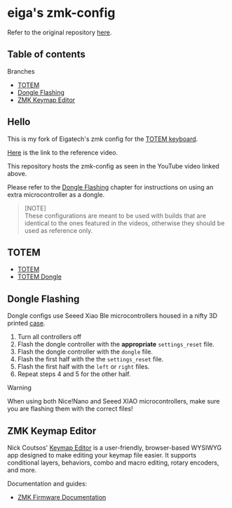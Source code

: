 # eiga's zmk-config

Refer to the original repository [here](https://github.com/eigatech/zmk-config).

## Table of contents

Branches  

- [TOTEM](#totem)
- [Dongle Flashing](#dongle-flashing)
- [ZMK Keymap Editor](#zmk-keymap-editor)

## Hello

This is my fork of Eigatech's zmk config for the [TOTEM keyboard](https).

[Here](https://www.youtube.com/watch?v=YwsutNf1WRA&list=PL1E2ddJCbc13DvCGYXX9jVVX1BqNGKE5D&index=2) is the link to the reference video.

This repository hosts the zmk-config as seen in the YouTube video linked above.

Please refer to the [Dongle Flashing](#dongle-flashing) chapter for
instructions on using an extra microcontroller as a dongle.

> [NOTE]  
> These configurations are meant to be used with builds that are identical to the ones featured in the videos, otherwise they should be used as reference only.

## TOTEM

- [TOTEM](https://github.com/LargeCrowd/zmk-config/tree/totem)
- [TOTEM Dongle](https://github.com/LargeCrowd/zmk-config/tree/totem-dongle)

## Dongle Flashing

Dongle configs use Seeed Xiao Ble microcontrollers housed in a nifty 3D printed [case](https://www.printables.com/model/522586-seeed-xiao-ble-case).

1. Turn all controllers off
2. Flash the dongle controller with the **appropriate** `settings_reset` file.
3. Flash the dongle controller with the `dongle` file.
4. Flash the first half with the the `settings_reset` file.
5. Flash the first half with the `left` or `right` files.
6. Repeat steps 4 and 5 for the other half.

> [!WARNING]  
> When using both Nice!Nano and Seeed XIAO microcontrollers, make sure you are flashing them with the correct files!

## ZMK Keymap Editor

Nick Coutsos' [Keymap Editor](https://nickcoutsos.github.io/keymap-editor/) is a user-friendly, browser-based WYSIWYG app designed to make editing your keymap file easier. It supports conditional layers, behaviors, combo and macro editing, rotary encoders, and more.

Documentation and guides:

- [ZMK Firmware Documentation](https://zmk.dev/docs)
